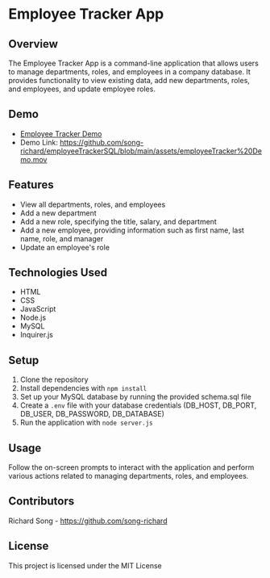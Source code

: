 # Employee Tracker App

## Overview
The Employee Tracker App is a command-line application that allows users to manage departments, roles, and employees in a company database. It provides functionality to view existing data, add new departments, roles, and employees, and update employee roles.

## Demo
- [Employee Tracker Demo](./assets/employeeTracker%20Demo.mov)
- Demo Link: https://github.com/song-richard/employeeTrackerSQL/blob/main/assets/employeeTracker%20Demo.mov

## Features
- View all departments, roles, and employees
- Add a new department
- Add a new role, specifying the title, salary, and department
- Add a new employee, providing information such as first name, last name, role, and manager
- Update an employee's role

## Technologies Used
- HTML
- CSS
- JavaScript
- Node.js
- MySQL
- Inquirer.js

## Setup
1. Clone the repository
2. Install dependencies with `npm install`
3. Set up your MySQL database by running the provided schema.sql file
4. Create a `.env` file with your database credentials (DB_HOST, DB_PORT, DB_USER, DB_PASSWORD, DB_DATABASE)
5. Run the application with `node server.js`

## Usage
Follow the on-screen prompts to interact with the application and perform various actions related to managing departments, roles, and employees.

## Contributors
Richard Song - https://github.com/song-richard

## License
This project is licensed under the MIT License
